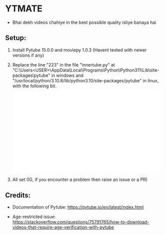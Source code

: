 # YTMATE

- Bhai dekh videos chahiye in the best possible quality isliye banaya hai

## Setup:
  1. Install Pytube 15.0.0 and moviepy 1.0.3 (Havent tested with newer versions if any)
  2. Replace the line "223" in the file "innertube.py" at "C:\Users\<USER>\AppData\Local\Programs\Python\Python311\Lib\site-packages\pytube" in windows and "/usr/local/python/3.10.8/lib/python3.10/site-packages/pytube" in linux, with the following bit.
 ![carbon (1)](images/codesnippter.svg)

  4. All set (IG, if you encounter a problem then raise an issue or a PR)
## Credits:
- Documentation of Pytube: https://pytube.io/en/latest/index.html

- Age-restricted issue: https://stackoverflow.com/questions/75791765/how-to-download-videos-that-require-age-verification-with-pytube
